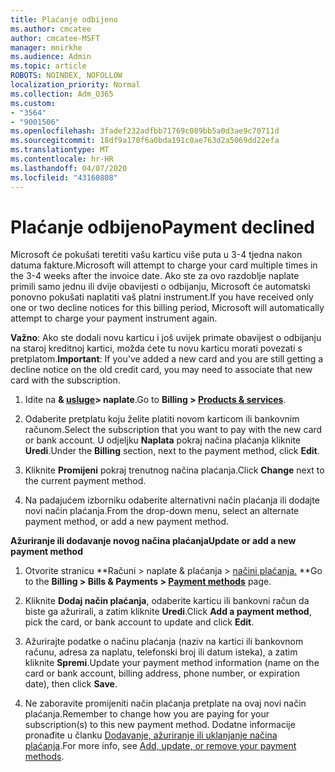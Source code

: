 ```yaml
---
title: Plaćanje odbijeno
ms.author: cmcatee
author: cmcatee-MSFT
manager: mnirkhe
ms.audience: Admin
ms.topic: article
ROBOTS: NOINDEX, NOFOLLOW
localization_priority: Normal
ms.collection: Adm_O365
ms.custom:
- "3564"
- "9001506"
ms.openlocfilehash: 3fadef232adfbb71769c089bb5a0d3ae9c70711d
ms.sourcegitcommit: 18df9a170f6a0bda191c0ae763d2a5069dd22efa
ms.translationtype: MT
ms.contentlocale: hr-HR
ms.lasthandoff: 04/07/2020
ms.locfileid: "43160808"
---
```

# <a name="payment-declined"></a><span data-ttu-id="c6491-102">Plaćanje odbijeno</span><span class="sxs-lookup"><span data-stu-id="c6491-102">Payment declined</span></span>

<span data-ttu-id="c6491-103">Microsoft će pokušati teretiti vašu karticu više puta u 3-4 tjedna nakon datuma fakture.</span><span class="sxs-lookup"><span data-stu-id="c6491-103">Microsoft will attempt to charge your card multiple times in the 3-4 weeks after the invoice date.</span></span>  <span data-ttu-id="c6491-104">Ako ste za ovo razdoblje naplate primili samo jednu ili dvije obavijesti o odbijanju, Microsoft će automatski ponovno pokušati naplatiti vaš platni instrument.</span><span class="sxs-lookup"><span data-stu-id="c6491-104">If you have received only one or two decline notices for this billing period, Microsoft will automatically attempt to charge your payment instrument again.</span></span>  

<span data-ttu-id="c6491-105">**Važno**: Ako ste dodali novu karticu i još uvijek primate obavijest o odbijanju na staroj kreditnoj kartici, možda ćete tu novu karticu morati povezati s pretplatom.</span><span class="sxs-lookup"><span data-stu-id="c6491-105">**Important**: If you've added a new card and you are still getting a decline notice on the old credit card, you may need to associate that new card with the subscription.</span></span>

1. <span data-ttu-id="c6491-106">Idite na **& [usluge](https://go.microsoft.com/fwlink/p/?linkid=842054)> naplate**.</span><span class="sxs-lookup"><span data-stu-id="c6491-106">Go to **Billing > [Products & services](https://go.microsoft.com/fwlink/p/?linkid=842054)**.</span></span>

2. <span data-ttu-id="c6491-107">Odaberite pretplatu koju želite platiti novom karticom ili bankovnim računom.</span><span class="sxs-lookup"><span data-stu-id="c6491-107">Select the subscription that you want to pay with the new card or bank account.</span></span> <span data-ttu-id="c6491-108">U odjeljku **Naplata** pokraj načina plaćanja kliknite **Uredi**.</span><span class="sxs-lookup"><span data-stu-id="c6491-108">Under the **Billing** section, next to the payment method, click **Edit**.</span></span>

3. <span data-ttu-id="c6491-109">Kliknite **Promijeni** pokraj trenutnog načina plaćanja.</span><span class="sxs-lookup"><span data-stu-id="c6491-109">Click **Change** next to the current payment method.</span></span>

4. <span data-ttu-id="c6491-110">Na padajućem izborniku odaberite alternativni način plaćanja ili dodajte novi način plaćanja.</span><span class="sxs-lookup"><span data-stu-id="c6491-110">From the drop-down menu, select an alternate payment method, or add a new payment method.</span></span>

<span data-ttu-id="c6491-111">**Ažuriranje ili dodavanje novog načina plaćanja**</span><span class="sxs-lookup"><span data-stu-id="c6491-111">**Update or add a new payment method**</span></span>

1. <span data-ttu-id="c6491-112">Otvorite stranicu \*\*Računi > naplate & plaćanja > [načini plaćanja.](https://go.microsoft.com/fwlink/p/?linkid=2018806) \*\*</span><span class="sxs-lookup"><span data-stu-id="c6491-112">Go to the **Billing > Bills & Payments > [Payment methods](https://go.microsoft.com/fwlink/p/?linkid=2018806)** page.</span></span>

2. <span data-ttu-id="c6491-113">Kliknite **Dodaj način plaćanja**, odaberite karticu ili bankovni račun da biste ga ažurirali, a zatim kliknite **Uredi**.</span><span class="sxs-lookup"><span data-stu-id="c6491-113">Click **Add a payment method**, pick the card, or bank account to update and click **Edit**.</span></span>

3. <span data-ttu-id="c6491-114">Ažurirajte podatke o načinu plaćanja (naziv na kartici ili bankovnom računu, adresa za naplatu, telefonski broj ili datum isteka), a zatim kliknite **Spremi**.</span><span class="sxs-lookup"><span data-stu-id="c6491-114">Update your payment method information (name on the card or bank account, billing address, phone number, or expiration date), then click **Save**.</span></span>

4. <span data-ttu-id="c6491-115">Ne zaboravite promijeniti način plaćanja pretplate na ovaj novi način plaćanja.</span><span class="sxs-lookup"><span data-stu-id="c6491-115">Remember to change how you are paying for your subscription(s) to this new payment method.</span></span> <span data-ttu-id="c6491-116">Dodatne informacije pronađite u članku [Dodavanje, ažuriranje ili uklanjanje načina plaćanja](https://go.microsoft.com/fwlink/?linkid=2118133).</span><span class="sxs-lookup"><span data-stu-id="c6491-116">For more info, see [Add, update, or remove your payment methods](https://go.microsoft.com/fwlink/?linkid=2118133).</span></span> 
